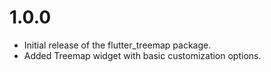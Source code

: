 # 1.0.0

- Initial release of the flutter_treemap package.
- Added Treemap widget with basic customization options.
